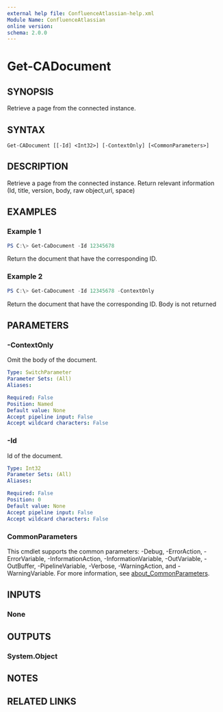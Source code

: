 ```yaml
---
external help file: ConfluenceAtlassian-help.xml
Module Name: ConfluenceAtlassian
online version:
schema: 2.0.0
---
```


# Get-CADocument

## SYNOPSIS
Retrieve a page from the connected instance.

## SYNTAX

```
Get-CADocument [[-Id] <Int32>] [-ContextOnly] [<CommonParameters>]
```

## DESCRIPTION
Retrieve a page from the connected instance.
 Return relevant information (Id, title, version, body, raw object,url, space)

## EXAMPLES

### Example 1
```powershell
PS C:\> Get-CaDocument -Id 12345678 
```

Return the document that have the corresponding ID.


### Example 2
```powershell
PS C:\> Get-CaDocument -Id 12345678 -ContextOnly
```

Return the document that have the corresponding ID. Body is not returned

## PARAMETERS

### -ContextOnly
Omit the body of the document.

```yaml
Type: SwitchParameter
Parameter Sets: (All)
Aliases:

Required: False
Position: Named
Default value: None
Accept pipeline input: False
Accept wildcard characters: False
```

### -Id
Id of the document.

```yaml
Type: Int32
Parameter Sets: (All)
Aliases:

Required: False
Position: 0
Default value: None
Accept pipeline input: False
Accept wildcard characters: False
```

### CommonParameters
This cmdlet supports the common parameters: -Debug, -ErrorAction, -ErrorVariable, -InformationAction, -InformationVariable, -OutVariable, -OutBuffer, -PipelineVariable, -Verbose, -WarningAction, and -WarningVariable. For more information, see [about_CommonParameters](http://go.microsoft.com/fwlink/?LinkID=113216).

## INPUTS

### None

## OUTPUTS

### System.Object
## NOTES

## RELATED LINKS
